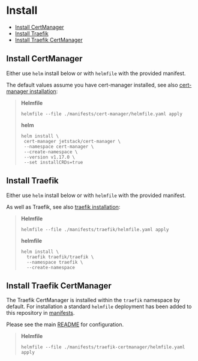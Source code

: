 # Install

- [Install CertManager](#install-certmanager)
- [Install Traefik](#install-traefik)
- [Install Traefik CertManager](#install-traefik-certmanager)

## Install CertManager

Either use `helm` install below or with `helmfile` with the provided manifest.

The default values assume you have cert-manager installed, see also [cert-manager installation](https://cert-manager.io/docs/installation/helm/):

> **Helmfile**
>
> ```shell
> helmfile --file ./manifests/cert-manager/helmfile.yaml apply
> ```
>
> **helm**
>
> ```shell
> helm install \
>  cert-manager jetstack/cert-manager \
>  --namespace cert-manager \
>  --create-namespace \
>  --version v1.17.0 \
>  --set installCRDs=true

## Install Traefik

Either use `helm` install below or with `helmfile` with the provided manifest.

As well as Traefik, see also [traefik installation](https://doc.traefik.io/traefik/getting-started/install-traefik/#use-the-helm-chart):

> **Helmfile**
>
> ```shell
> helmfile --file ./manifests/traefik/helmfile.yaml apply
> ```
>
> **helmfile**
>
> ```shell
> helm install \
>   traefik traefik/traefik \
>   --namespace traefik \
>   --create-namespace
> ```

## Install Traefik CertManager

The Traefik CertManager is installed within the `traefik` namespace by default.
For installation a standard `helmfile` deployment has been added to this repository in [manifests](../manifests/traefik-certmanager/).

Please see the main [README](../README.md) for configuration.

> **Helmfile**
>
> ```shell
> helmfile --file ./manifests/traefik-certmanager/helmfile.yaml apply
> ```

